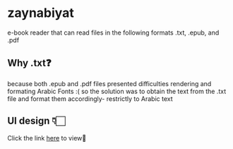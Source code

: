 # zaynabiyat

e-book reader that can read files in the following formats  .txt, .epub, and .pdf
## Why .txt❓
because both .epub and .pdf files presented difficulties rendering and formating Arabic Fonts :(
so the solution was to obtain the text from the .txt file and format them accordingly- restrictly to Arabic text

## UI design 👇🏻
Click the link [here](https://imgur.com/a/6FdXL0H) to view👀
